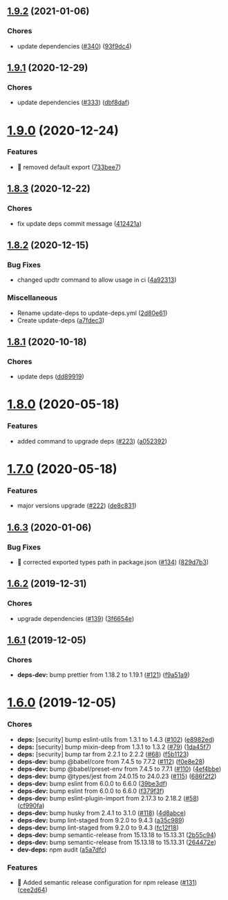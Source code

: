 ## [1.9.2](https://github.com/rjchow/nod/compare/v1.9.1...v1.9.2) (2021-01-06)


### Chores

* update dependencies ([#340](https://github.com/rjchow/nod/issues/340)) ([93f9dc4](https://github.com/rjchow/nod/commit/93f9dc47ec377f5b197348073c7d56a8fb5684f1))

## [1.9.1](https://github.com/rjchow/nod/compare/v1.9.0...v1.9.1) (2020-12-29)


### Chores

* update dependencies ([#333](https://github.com/rjchow/nod/issues/333)) ([dbf8daf](https://github.com/rjchow/nod/commit/dbf8daf553d5ec6d68d1ce06bbd05d5c4a3e2b8a))

# [1.9.0](https://github.com/rjchow/nod/compare/v1.8.3...v1.9.0) (2020-12-24)


### Features

* 🎸 removed default export ([733bee7](https://github.com/rjchow/nod/commit/733bee790e339154e1d2dde34cd952934d7e8800))

## [1.8.3](https://github.com/rjchow/nod/compare/v1.8.2...v1.8.3) (2020-12-22)


### Chores

* fix update deps commit message ([412421a](https://github.com/rjchow/nod/commit/412421a8902c8c4672a7264d0abbad01763b4976))

## [1.8.2](https://github.com/rjchow/nod/compare/v1.8.1...v1.8.2) (2020-12-15)


### Bug Fixes

* changed updtr command to allow usage in ci ([4a92313](https://github.com/rjchow/nod/commit/4a9231377151055767c32179b57b9bd8aa52fc06))


### Miscellaneous

* Rename update-deps to update-deps.yml ([2d80e61](https://github.com/rjchow/nod/commit/2d80e61881aac084be065cba057854a5599156e8))
* Create update-deps ([a7fdec3](https://github.com/rjchow/nod/commit/a7fdec34dd6a3f9ea09cb59a3ba9695291527deb))

## [1.8.1](https://github.com/rjchow/nod/compare/v1.8.0...v1.8.1) (2020-10-18)


### Chores

* update deps ([dd89919](https://github.com/rjchow/nod/commit/dd89919525e56f5eb605c8700c10e0e3f787e830))

# [1.8.0](https://github.com/rjchow/nod/compare/v1.7.0...v1.8.0) (2020-05-18)


### Features

* added command to upgrade deps ([#223](https://github.com/rjchow/nod/issues/223)) ([a052392](https://github.com/rjchow/nod/commit/a0523927832b8d34c5b9ae77adabe3a445aec0e7))

# [1.7.0](https://github.com/rjchow/nod/compare/v1.6.3...v1.7.0) (2020-05-18)


### Features

* major versions upgrade ([#222](https://github.com/rjchow/nod/issues/222)) ([de8c831](https://github.com/rjchow/nod/commit/de8c831e599488c64bede2d3c709f1b04c3a4aba))

## [1.6.3](https://github.com/rjchow/nod/compare/v1.6.2...v1.6.3) (2020-01-06)


### Bug Fixes

* 🐛 corrected exported types path in package.json ([#134](https://github.com/rjchow/nod/issues/134)) ([829d7b3](https://github.com/rjchow/nod/commit/829d7b3abf3ccf8f9b37f7c11dbf38ee807a66d3))

## [1.6.2](https://github.com/rjchow/nod/compare/v1.6.1...v1.6.2) (2019-12-31)


### Chores

* upgrade dependencies ([#139](https://github.com/rjchow/nod/issues/139)) ([3f6654e](https://github.com/rjchow/nod/commit/3f6654e66aa71f9e69578f683fb47bf0c279fcda))

## [1.6.1](https://github.com/rjchow/nod/compare/v1.6.0...v1.6.1) (2019-12-05)


### Chores

* **deps-dev:** bump prettier from 1.18.2 to 1.19.1 ([#121](https://github.com/rjchow/nod/issues/121)) ([f9a51a9](https://github.com/rjchow/nod/commit/f9a51a93139dbb61152b3568550443279967e7a3))

# [1.6.0](https://github.com/rjchow/nod/compare/v1.5.0...v1.6.0) (2019-12-05)


### Chores

* **deps:** [security] bump eslint-utils from 1.3.1 to 1.4.3 ([#102](https://github.com/rjchow/nod/issues/102)) ([e8982ed](https://github.com/rjchow/nod/commit/e8982edb1ec0c3cb2e5a971bd033737a637b31e9))
* **deps:** [security] bump mixin-deep from 1.3.1 to 1.3.2 ([#79](https://github.com/rjchow/nod/issues/79)) ([1da45f7](https://github.com/rjchow/nod/commit/1da45f74ba2de4d425a5a57c97f83c41cac6bb30))
* **deps:** [security] bump tar from 2.2.1 to 2.2.2 ([#68](https://github.com/rjchow/nod/issues/68)) ([f5b1123](https://github.com/rjchow/nod/commit/f5b1123031eea56e31ca5d1b082c7515906488b3))
* **deps-dev:** bump @babel/core from 7.4.5 to 7.7.2 ([#112](https://github.com/rjchow/nod/issues/112)) ([f0e8e28](https://github.com/rjchow/nod/commit/f0e8e28c34430de2f52771e2e25c2cfe5a1b7d9b))
* **deps-dev:** bump @babel/preset-env from 7.4.5 to 7.7.1 ([#110](https://github.com/rjchow/nod/issues/110)) ([4ef4bbe](https://github.com/rjchow/nod/commit/4ef4bbe622f2062fb2480f4cd83863e676e89e51))
* **deps-dev:** bump @types/jest from 24.0.15 to 24.0.23 ([#115](https://github.com/rjchow/nod/issues/115)) ([686f2f2](https://github.com/rjchow/nod/commit/686f2f29d521ff27ab9e9cee12e982433bacf50b))
* **deps-dev:** bump eslint from 6.0.0 to 6.6.0 ([39be3df](https://github.com/rjchow/nod/commit/39be3dff033552907838cbd2a658ae1dcc0ef68e))
* **deps-dev:** bump eslint from 6.0.0 to 6.6.0 ([f379f3f](https://github.com/rjchow/nod/commit/f379f3f9553e2a4024641be5746d30b2653f5092))
* **deps-dev:** bump eslint-plugin-import from 2.17.3 to 2.18.2 ([#58](https://github.com/rjchow/nod/issues/58)) ([cf990fa](https://github.com/rjchow/nod/commit/cf990fa505d98c19765165487f5df3da40f2275c))
* **deps-dev:** bump husky from 2.4.1 to 3.1.0 ([#118](https://github.com/rjchow/nod/issues/118)) ([4d8abce](https://github.com/rjchow/nod/commit/4d8abce43d646c7b41740699fa7a597d02c15d30))
* **deps-dev:** bump lint-staged from 9.2.0 to 9.4.3 ([a35c989](https://github.com/rjchow/nod/commit/a35c98935577da520d96bdef20f98bb740c1fff0))
* **deps-dev:** bump lint-staged from 9.2.0 to 9.4.3 ([fc12f18](https://github.com/rjchow/nod/commit/fc12f189a3a7d01de90de80c2d0c609aa6274c1d))
* **deps-dev:** bump semantic-release from 15.13.18 to 15.13.31 ([2b55c94](https://github.com/rjchow/nod/commit/2b55c9474e19f7ea23df95a21f185429371c435b))
* **deps-dev:** bump semantic-release from 15.13.18 to 15.13.31 ([264472e](https://github.com/rjchow/nod/commit/264472e74d7ed5ac76cc82e5485ed796cddb0f99))
* **dev-deps:** npm audit ([a5a7dfc](https://github.com/rjchow/nod/commit/a5a7dfcd3d825bb9c110c26e31391777a14a74b1))


### Features

* 🎸 Added semantic release configuration for npm release ([#131](https://github.com/rjchow/nod/issues/131)) ([cee2d64](https://github.com/rjchow/nod/commit/cee2d645cabff1f1b6ba50635e8fc2e993dd5ef8))
